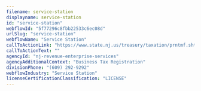 ```yaml
---
filename: service-station
displayname: service-station
id: "service-station"
webflowId: "5f77296c8fbb22533c6ec08d"
urlSlug: "service-station"
webflowName: "Service Station"
callToActionLink: "https://www.state.nj.us/treasury/taxation/prntmf.shtml"
callToActionText: ""
agencyId: "nj-revenue-enterprise-services"
agencyAdditionalContext: "Business Tax Registration"
divisionPhone: "(609) 292-9292"
webflowIndustry: "Service Station"
licenseCertificationClassification: "LICENSE"
---
```

